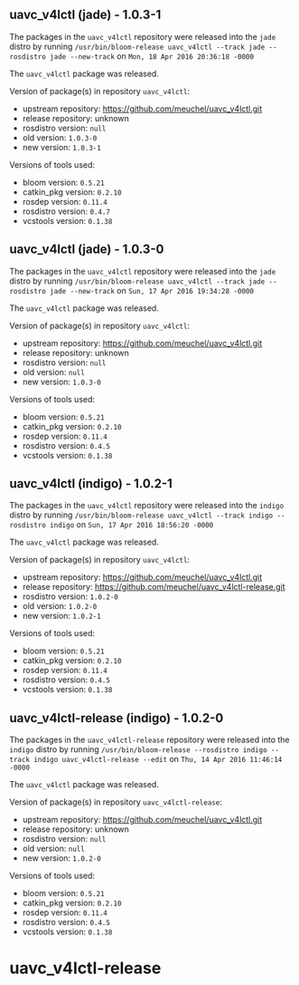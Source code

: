 ## uavc_v4lctl (jade) - 1.0.3-1

The packages in the `uavc_v4lctl` repository were released into the `jade` distro by running `/usr/bin/bloom-release uavc_v4lctl --track jade --rosdistro jade --new-track` on `Mon, 18 Apr 2016 20:36:18 -0000`

The `uavc_v4lctl` package was released.

Version of package(s) in repository `uavc_v4lctl`:

- upstream repository: https://github.com/meuchel/uavc_v4lctl.git
- release repository: unknown
- rosdistro version: `null`
- old version: `1.0.3-0`
- new version: `1.0.3-1`

Versions of tools used:

- bloom version: `0.5.21`
- catkin_pkg version: `0.2.10`
- rosdep version: `0.11.4`
- rosdistro version: `0.4.7`
- vcstools version: `0.1.38`


## uavc_v4lctl (jade) - 1.0.3-0

The packages in the `uavc_v4lctl` repository were released into the `jade` distro by running `/usr/bin/bloom-release uavc_v4lctl --track jade --rosdistro jade --new-track` on `Sun, 17 Apr 2016 19:34:28 -0000`

The `uavc_v4lctl` package was released.

Version of package(s) in repository `uavc_v4lctl`:

- upstream repository: https://github.com/meuchel/uavc_v4lctl.git
- release repository: unknown
- rosdistro version: `null`
- old version: `null`
- new version: `1.0.3-0`

Versions of tools used:

- bloom version: `0.5.21`
- catkin_pkg version: `0.2.10`
- rosdep version: `0.11.4`
- rosdistro version: `0.4.5`
- vcstools version: `0.1.38`


## uavc_v4lctl (indigo) - 1.0.2-1

The packages in the `uavc_v4lctl` repository were released into the `indigo` distro by running `/usr/bin/bloom-release uavc_v4lctl --track indigo --rosdistro indigo` on `Sun, 17 Apr 2016 18:56:20 -0000`

The `uavc_v4lctl` package was released.

Version of package(s) in repository `uavc_v4lctl`:

- upstream repository: https://github.com/meuchel/uavc_v4lctl.git
- release repository: https://github.com/meuchel/uavc_v4lctl-release.git
- rosdistro version: `1.0.2-0`
- old version: `1.0.2-0`
- new version: `1.0.2-1`

Versions of tools used:

- bloom version: `0.5.21`
- catkin_pkg version: `0.2.10`
- rosdep version: `0.11.4`
- rosdistro version: `0.4.5`
- vcstools version: `0.1.38`


## uavc_v4lctl-release (indigo) - 1.0.2-0

The packages in the `uavc_v4lctl-release` repository were released into the `indigo` distro by running `/usr/bin/bloom-release --rosdistro indigo --track indigo uavc_v4lctl-release --edit` on `Thu, 14 Apr 2016 11:46:14 -0000`

The `uavc_v4lctl` package was released.

Version of package(s) in repository `uavc_v4lctl-release`:

- upstream repository: https://github.com/meuchel/uavc_v4lctl.git
- release repository: unknown
- rosdistro version: `null`
- old version: `null`
- new version: `1.0.2-0`

Versions of tools used:

- bloom version: `0.5.21`
- catkin_pkg version: `0.2.10`
- rosdep version: `0.11.4`
- rosdistro version: `0.4.5`
- vcstools version: `0.1.38`


# uavc_v4lctl-release